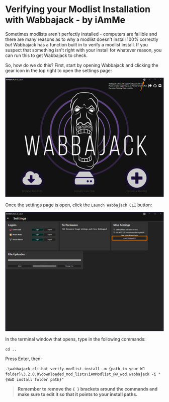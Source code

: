 # Verifying your Modlist Installation with Wabbajack - by iAmMe

Sometimes modlists aren't perfectly installed - computers are fallible and there are many reasons as to why a modlist doesn't install 100% correctly *but* Wabbajack has a function built in to verify a modlist install. If you suspect that something isn't right with your install for whatever reason, you can run this to get Wabbajack to check.

So, how do we do this? First, start by opening Wabbajack and clicking the gear icon in the top right to open the settings page:

![](https://raw.githubusercontent.com/iAmMe27/WoD/main/img/WJWindow.png)

Once the settings page is open, click the `Launch Wabbajack CLI` button:

![](https://raw.githubusercontent.com/iAmMe27/WoD/main/img/WJCLI.png)

In the terminal window that opens, type in the following commands: 

`cd ..`

Press Enter, then:

`.\wabbajack-cli.bat verify-modlist-install -m {path to your WJ folder}\3.2.0.0\downloaded_mod_lists\iAmModlist_@@_wod.wabbajack -i "{WoD install folder path}"`

> **Remember to remove the `{ }` brackets around the commands and make sure to edit it so that it points to your install paths.**
